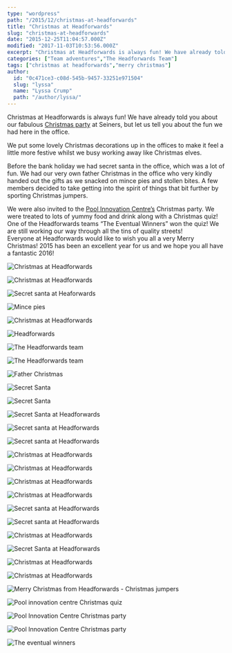 ```yaml
---
type: "wordpress"
path: "/2015/12/christmas-at-headforwards"
title: "Christmas at Headforwards"
slug: "christmas-at-headforwards"
date: "2015-12-25T11:04:57.000Z"
modified: "2017-11-03T10:53:56.000Z"
excerpt: "Christmas at Headforwards is always fun! We have already told you about our fabulous Christmas party at Seiners, but let us tell you about the fun we had here in the office. We put some lovely Christmas decorations up in the offices to make it feel a little more festive whilst we busy working away …"
categories: ["Team adventures","The Headforwards Team"]
tags: ["christmas at headforwards","merry christmas"]
author:
  id: "0c471ce3-c08d-545b-9457-33251e971504"
  slug: "lyssa"
  name: "Lyssa Crump"
  path: "/author/lyssa/"
---
```

Christmas at Headforwards is always fun! We have already told you about our fabulous [Christmas party](http://www.headforwards.com/2015/12/headforwards-christmas-party-2015/) at Seiners, but let us tell you about the fun we had here in the office.

We put some lovely Christmas decorations up in the offices to make it feel a little more festive whilst we busy working away like Christmas elves.

Before the bank holiday we had secret santa in the office, which was a lot of fun. We had our very own father Christmas in the office who very kindly handed out the gifts as we snacked on mince pies and stollen bites. A few members decided to take getting into the spirit of things that bit further by sporting Christmas jumpers.

We were also invited to the [Pool Innovation Centre’s](http://www.cornwallinnovation.co.uk/pool-innovation-centre) Christmas party. We were treated to lots of yummy food and drink along with a Christmas quiz! One of the Headforwards teams “The Eventual Winners” won the quiz! We are still working our way through all the tins of quality streets!  
Everyone at Headforwards would like to wish you all a very Merry Christmas! 2015 has been an excellent year for us and we hope you all have a fantastic 2016!

![Christmas at Headforwards ](/wp-content/uploads/2015/12/EGObYfo2fvIxX8xJ7YscBj6yVvB0UPkhUvDpvnQeZP4.jpeg)

![Christmas at Headforwards ](/wp-content/uploads/2015/12/EVr0uJvdJacuWMoezgRgn17FCJj_5FoIpdDgeQk-tDc.jpeg)

![Secret santa at Heaforwards ](/wp-content/uploads/2015/12/12377918_972377316168565_8752150303379535941_o.jpg)

![Mince pies](/wp-content/uploads/2015/12/12366355_972497136156583_456466883778746471_n.jpg)

![Christmas at Headforwards ](/wp-content/uploads/2015/12/Father-christmas-at-Headforwards.png)

![Headforwards ](/wp-content/uploads/2015/12/12360066_972497129489917_8193750410814827524_n.jpg)

![The Headforwards team ](/wp-content/uploads/2015/12/12390973_972497392823224_6508818984102292667_n.jpg)

![The Headforwards team ](/wp-content/uploads/2015/12/10366320_972497236156573_4260451653051747212_n.jpg)

![Father Christmas ](/wp-content/uploads/2015/12/1456504_972497252823238_1495904909592794156_n.jpg)

![Secret Santa ](/wp-content/uploads/2015/12/12360309_972497249489905_7811951737523207210_n.jpg)

![Secret Santa](/wp-content/uploads/2015/12/12321605_972497362823227_8435584319186212973_n.jpg)

![Secret Santa at Headforwards ](/wp-content/uploads/2015/12/12390973_972497392823224_6508818984102292667_n-1.jpg)

![Secret santa at Headforwards](/wp-content/uploads/2015/12/12321609_972497502823213_1619383296983202137_n.jpg)

![Secret santa at Headforwards ](/wp-content/uploads/2015/12/10403493_972497506156546_3836363521989114644_n.jpg)

![Christmas at Headforwards ](/wp-content/uploads/2015/12/1928335_972497512823212_1469946973703066672_n.jpg)

![Christmas at Headforwards ](/wp-content/uploads/2015/12/1923765_972497712823192_5094388605201162780_n.jpg)

![Christmas at Headforwards ](/wp-content/uploads/2015/12/12392063_972497722823191_5864835509111177800_n.jpg)

![Christmas at Headforwards ](/wp-content/uploads/2015/12/12376565_972497812823182_7797016460302799629_n.jpg)

![Secret santa at Headforwards ](/wp-content/uploads/2015/12/12376757_972497819489848_1287660327626370845_n.jpg)

![Secret santa at Headforwards ](/wp-content/uploads/2015/12/1238855_972497816156515_8065547254183575084_n.jpg)

![Christmas at Headforwards ](/wp-content/uploads/2015/12/12376718_972497946156502_6372696685573839606_n.jpg)

![Secret Santa at Headforwards](/wp-content/uploads/2015/12/12348024_972497929489837_3585328013362389948_n.jpg)

![Christmas at Headforwards ](/wp-content/uploads/2015/12/182919_972497912823172_8300830359602382512_n.jpg)

![Christmas at Headforwards ](/wp-content/uploads/2015/12/10246390_972498016156495_2080901399499102245_n.jpg)

![Merry Christmas from Headforwards - Christmas jumpers](/wp-content/uploads/2015/12/554839_972391132833850_1311073040643271858_n.jpg)

![Pool innovation centre Christmas quiz](/wp-content/uploads/2015/12/12390875_10153828686473200_6008972320316252411_n.jpg)

![Pool Innovation Centre Christmas party](/wp-content/uploads/2015/12/12390855_10153828686468200_7015127156747591540_n.jpg)

![Pool Innovation Centre Christmas party](/wp-content/uploads/2015/12/12375138_10153828686373200_9015113784181926140_o.jpg)

![The eventual winners ](/wp-content/uploads/2015/12/12347676_10153829515698200_3437848520711436848_n.jpg)